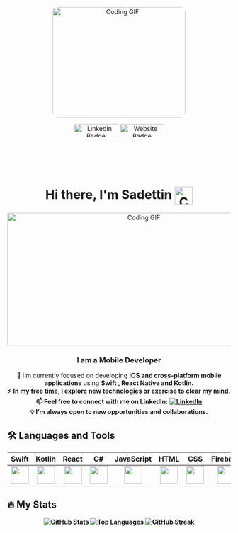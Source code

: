 <p align="center">
  <img src="https://camo.githubusercontent.com/efd96c7af85633e21c1c16b76b2ec5b316bb0127c1a5192a725c2987b20e40a3/68747470733a2f2f6d65646961342e67697068792e636f6d2f6d656469612f624151483757584b717449427250733773522f67697068792e676966"
       alt="Coding GIF"
       width="300"
       height="250"
       style="border-radius: 10px;" />
  
</p>
<p align="center">
<a href="https://www.linkedin.com/in/sadettin-karadavut/" rel="nofollow"><img src="https://camo.githubusercontent.com/7c2145551dc29c09205720b1acea43652035cc0f1eb46278acc400f1c1fc59a8/68747470733a2f2f696d672e736869656c64732e696f2f62616467652f4c696e6b6564496e2d626c75653f7374796c653d666f722d7468652d6261646765266c6f676f3d6c696e6b6564696e266c6f676f436f6c6f723d7768697465" alt="LinkedIn Badge" width="100" height="30" data-canonical-src="https://img.shields.io/badge/LinkedIn-blue?style=for-the-badge&amp;logo=linkedin&amp;logoColor=white" style="max-width: 100%; height: auto; max-height: 30px;"></a>
<a href="https://sadettinkaradavut.com/" rel="nofollow"><img src="https://camo.githubusercontent.com/89baa7dd38e4997f7649f7cc994ac13d68fabf01934300f30ec7465c18d6ea63/68747470733a2f2f696d672e736869656c64732e696f2f62616467652f576562736974652d3362353939383f7374796c653d666c61742d737175617265266c6f676f3d676f6f676c652d6368726f6d65266c6f676f436f6c6f723d7768697465" alt="Website Badge" width="100" height="30" data-canonical-src="https://img.shields.io/badge/Website-3b5998?style=flat-square&amp;logo=google-chrome&amp;logoColor=white" style="max-width: 100%; height: auto; max-height: 30px;"></a>
<h1 align="center">
  </p>
  Hi there, I'm <b>Sadettin</b> 
  <img src="https://camo.githubusercontent.com/d552948e7884c41fde2d32b9221d79f0df2076c7d824aaab954ca93f53d95884/68747470733a2f2f6d656469612e67697068792e636f6d2f6d656469612f6876524a434c467a6361737252346961377a2f67697068792e676966"
       width="40"
       height="40"
       alt="Coding GIF"
       style="vertical-align: middle;"/>
</h1>


<p align="center">
  <img src="https://www.saveas.com.tr/frontend/images/why-we/webofisim.gif" width="600" height="300" alt="Coding GIF" style="object-fit: cover;"/>
</p>


<h3  align="center">
   I am a Mobile Developer
 
</h3>



<ul style="list-style-type: none; text-align: center; padding-left: 0;">
  <li>🔭 I’m currently focused on developing <b>iOS and cross-platform mobile applications</b> using <b>Swift , React Native and Kotlin.<b></li>
  <li>⚡ In my free time, I explore new technologies or exercise to clear my mind.</li>
  <li>📫 Feel free to connect with me on LinkedIn: 
    <a href="https://www.linkedin.com/in/sadettin-karadavut/" target="_blank">
      <img src="https://img.shields.io/badge/SK-%230077B5.svg?&style=flat-square&logo=linkedin&logoColor=white" alt="LinkedIn">
    </a>
  </li>
  <li>💡 I’m always open to <b>new opportunities and collaborations</b>.</li>
</ul>



## 🛠 Languages and Tools 

| Swift | Kotlin | React | C# | JavaScript | HTML | CSS | Firebase | Git |
|:------:|:------:|:------:|:--:|:-----------:|:----:|:---:|:--------:|:---:|
| <img src="https://cdn.jsdelivr.net/gh/devicons/devicon/icons/swift/swift-original.svg" width="40"/> | <img src="https://cdn.jsdelivr.net/gh/devicons/devicon/icons/kotlin/kotlin-original.svg" width="40"/> | <img src="https://cdn.jsdelivr.net/gh/devicons/devicon/icons/react/react-original.svg" width="40"/> | <img src="https://camo.githubusercontent.com/d062d59fe5df3044548f176c99f52d6866ac70eea1104374c59b75cbdd2e98e5/68747470733a2f2f646576656c6f7065722e6665646f726170726f6a6563742e6f72672f7374617469632f6c6f676f2f6373686172702e706e67" width="40"/> | <img src="https://cdn.jsdelivr.net/gh/devicons/devicon/icons/javascript/javascript-original.svg" width="40"/> | <img src="https://cdn.jsdelivr.net/gh/devicons/devicon/icons/html5/html5-original.svg" width="40"/> | <img src="https://cdn.jsdelivr.net/gh/devicons/devicon/icons/css3/css3-original.svg" width="40"/> | <img src="https://cdn.jsdelivr.net/gh/devicons/devicon/icons/firebase/firebase-plain.svg" width="40"/> | <img src="https://cdn.jsdelivr.net/gh/devicons/devicon/icons/git/git-original.svg" width="40"/> |


## 🔥 My Stats

<p align="center" dir="auto">
  <img src="https://github-readme-stats.vercel.app/api?username=SadettinKrdvt&show_icons=true&count_private=true&theme=tokyonight" alt="GitHub Stats" height="150" data-canonical-src="https://github-readme-stats.vercel.app/api?username=burakodaloglu&amp;show_icons=true&amp;theme=dark" style="max-width: 100%; height: auto; max-height: 150px;">
  <img src="https://github-readme-stats.vercel.app/api/top-langs/?username=SadettinKrdvt&layout=compact&theme=tokyonight" alt="Top Languages" height="150"  style="max-width: 100%; height: auto; max-height: 150px;">
  <img src="https://github-readme-streak-stats.herokuapp.com/?user=SadettinKrdvt&theme=tokyonight" alt="GitHub Streak" height="150" style="max-width: 100%; height: auto; max-height: 150px;">
</p>
